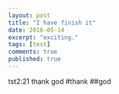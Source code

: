 ```yaml
---
layout: post
title: "I have finish it"
date: 2016-05-14
excerpt: "exciting."
tags: [test]
comments: true
published: true
---
```

tst2:21
thank god
#thank
##god
